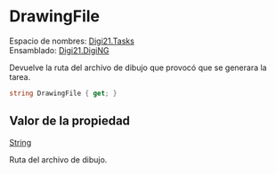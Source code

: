 # DrawingFile

Espacio de nombres: [Digi21.Tasks](../../)  
Ensamblado: [Digi21.DigiNG](../../../)

Devuelve la ruta del archivo de dibujo que provocó que se generara la tarea.

```csharp
string DrawingFile { get; }
```

## Valor de la propiedad

[String](https://docs.microsoft.com/en-us/dotnet/api/system.string?view=net-5.0)

Ruta del archivo de dibujo.

